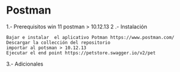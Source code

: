 # Postman

1.- Prerequisitos
    win 11 
    postman > 10.12.13
2 .- Instalación
    
    Bajar e instalar  el aplicativo Potman https://www.postman.com/
    Descargar la collección del repositorio
    importar al potsman > 10.12.13
    Ejecutar el end point https://petstore.swagger.io/v2/pet
    
3.- Adicionales
